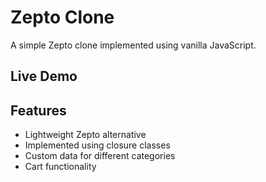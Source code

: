 # Zepto Clone

A simple Zepto clone implemented using vanilla JavaScript.

## Live Demo


## Features
- Lightweight Zepto alternative
- Implemented using closure classes
- Custom data for different categories
- Cart functionality


